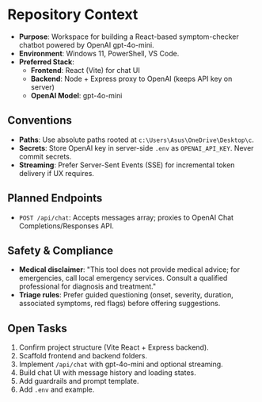 # Repository Context

- **Purpose**: Workspace for building a React-based symptom-checker chatbot powered by OpenAI gpt-4o-mini.
- **Environment**: Windows 11, PowerShell, VS Code.
- **Preferred Stack**:
  - **Frontend**: React (Vite) for chat UI
  - **Backend**: Node + Express proxy to OpenAI (keeps API key on server)
  - **OpenAI Model**: gpt-4o-mini

## Conventions
- **Paths**: Use absolute paths rooted at `c:\Users\Asus\OneDrive\Desktop\c`.
- **Secrets**: Store OpenAI key in server-side `.env` as `OPENAI_API_KEY`. Never commit secrets.
- **Streaming**: Prefer Server-Sent Events (SSE) for incremental token delivery if UX requires.

## Planned Endpoints
- `POST /api/chat`: Accepts messages array; proxies to OpenAI Chat Completions/Responses API.

## Safety & Compliance
- **Medical disclaimer**: "This tool does not provide medical advice; for emergencies, call local emergency services. Consult a qualified professional for diagnosis and treatment."
- **Triage rules**: Prefer guided questioning (onset, severity, duration, associated symptoms, red flags) before offering suggestions.

## Open Tasks
1. Confirm project structure (Vite React + Express backend).
2. Scaffold frontend and backend folders.
3. Implement `/api/chat` with gpt-4o-mini and optional streaming.
4. Build chat UI with message history and loading states.
5. Add guardrails and prompt template.
6. Add `.env` and example.